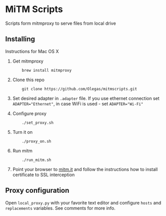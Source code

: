 # MiTM Scripts

Scripts form mitmproxy to serve files from local drive

## Installing

Instructions for Mac OS X

 1. Get mitmproxy

    ```
        brew install mitmproxy
    ```

 2. Clone this repo

    ```
        git clone https://github.com/Olegas/mitmscripts.git
    ```
     
 3. Set desired adapter in `.adapter` file. If you use ethernet connection set `ADAPTER="Ethernet"`, 
    in case WiFi is used - set `ADAPTER="Wi-Fi"`
    
 4. Configure proxy
 
    ```
        ./set_proxy.sh
    ```
    
 5. Turn it on
 
    ```
        ./proxy_on.sh
    ```
    
 6. Run mitm
 
    ```
        ./run_mitm.sh
    ```

 7. Point your browser to [mitm.it](http://mitm.it) and follow the instructions how to install certificate to SSL interception
 
## Proxy configuration

Open `local_proxy.py` with your favorite text editor and configure `hosts` and `replacements` variables. 
See comments for more info.
 